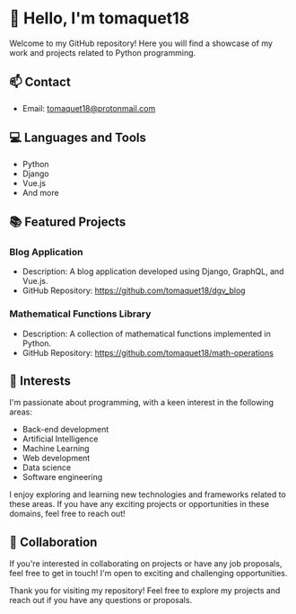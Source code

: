 # 👋 Hello, I'm tomaquet18

Welcome to my GitHub repository! Here you will find a showcase of my work and projects related to Python programming.

## 📫 Contact
- Email: tomaquet18@protonmail.com

## 💻 Languages and Tools
- Python  
- Django
- Vue.js
- And more

## 📚 Featured Projects
### Blog Application
- Description: A blog application developed using Django, GraphQL, and Vue.js.
- GitHub Repository: https://github.com/tomaquet18/dgv_blog

### Mathematical Functions Library
- Description: A collection of mathematical functions implemented in Python.
- GitHub Repository: https://github.com/tomaquet18/math-operations


## 🌱 Interests
I'm passionate about programming, with a keen interest in the following areas:

- Back-end development
- Artificial Intelligence
- Machine Learning
- Web development
- Data science
- Software engineering

I enjoy exploring and learning new technologies and frameworks related to these areas. If you have any exciting projects or opportunities in these domains, feel free to reach out!

## 🤝 Collaboration
If you're interested in collaborating on projects or have any job proposals, feel free to get in touch! I'm open to exciting and challenging opportunities.

Thank you for visiting my repository! Feel free to explore my projects and reach out if you have any questions or proposals.
  
